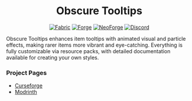 # <center>Obscure Tooltips</center>

<center>
<a href="https://www.curseforge.com/minecraft/mc-mods/obscure-tooltips" rel="nofollow"><img alt="Fabric" src="https://img.shields.io/badge/Fabric-35215c?style=for-the-badge"></a> <a href="https://www.curseforge.com/minecraft/mc-mods/obscure-tooltips" rel="nofollow"><img alt="Forge" src="https://img.shields.io/badge/Forge-48215c?style=for-the-badge"></a> <a href="https://www.curseforge.com/minecraft/mc-mods/obscure-tooltips" rel="nofollow"><img alt="NeoForge" src="https://img.shields.io/badge/Neo Forge-5c215c?style=for-the-badge"></a> <a href="https://discord.gg/jSHHJSUWdY" target="_blank" rel="nofollow"><img alt="Discord" src="https://img.shields.io/discord/899742852681191444?style=for-the-badge&logo=discord&logoColor=white&label= &labelColor=231C25&color=5c2148"></a>
</center>

Obscure Tooltips enhances item tooltips with animated visual and particle effects, making rarer items more vibrant and eye-catching. Everything is fully customizable via resource packs, with detailed documentation available for creating your own styles.

### Project Pages

- [Curseforge](https://www.curseforge.com/minecraft/mc-mods/obscure-tooltips)
- [Modrinth](https://modrinth.com/mod/obscure-tooltips)
